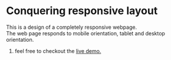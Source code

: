 # Conquering responsive layout

This is a design of a completely responsive webpage.  
The web page responds to mobile orientation, tablet and desktop orientation.

1. feel free to checkout the [live demo.](https://sarmuel-sarmah.github.io/responsive_page/)
